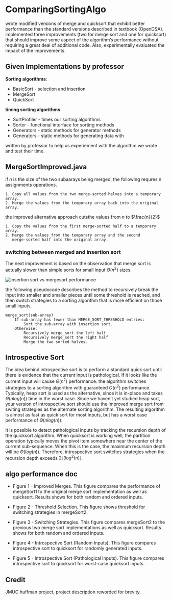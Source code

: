 # ComparingSortingAlgo

wrote modified versions of merge and quicksort that exhibit better performance than the standard versions described in textbook (OpenDSA). implemented three improvements (two for merge sort and one for quicksort) that should improve some aspect of the algorithm’s performance without requiring a great deal of additional code. Also, experimentally evaluated the impact of the improvements.

## Given Implementations by professor

**Sorting algorithms**: 
- BasicSort - selection and insertion
- MergeSort
- QuickSort

**timing sorting algorithms**

- SortProfiler - times our sorting algorithms
- Sorter - functional interface for sorting methods
- Generators - static methods for generator methods
- Generators - static methods for generating data with

written by professor to help us experiement with the algorithm we wrote and test their time.

## MergeSortImproved.java

if $n$ is the size of the two subaarays being merged, the following requres n assignments operations.
```
1. Copy all values from the two merge-sorted halves into a temporary array.
2. Merge the values from the temporary array back into the original array.
```

the improved alternative approach cutsthe values from $n$ to $\frac{n}{2}$
```
1. Copy the values from the first merge-sorted half to a temporary array.
2. Merge the values from the temporary array and the second
   merge-sorted half into the original array.
```
### switching between merged and insertion sort

The next improvement is based on the observation that merge sort is actually slower than simple  sorts for small input $\Theta(n^2)$ sizes.

![insertion sort vs mergesort performance](https://w3.cs.jmu.edu/buchhofp/class/cs240_s22/pas/pa3/sorting_files/timings.svg)

the following pseudocode describes the method to recursively break the input into smaller and smaller pieces until some threshold is reached, and then switch strategies to a sorting algorithm that is more efficient on those small inputs.

```
merge_sort(sub-array)
    If sub-array has fewer than MERGE_SORT_THRESHOLD entries:
        Sort the sub-array with insertion sort. 
    Otherwise: 
        Recursively merge_sort the left half
        Recursively merge_sort the right half
        Merge the two sorted halves.
```
## Introspective Sort

The idea behind introspective sort is to perform a standard quick sort until there is evidence that the current input is pathological. If it looks like the current input will cause $\Theta(n^2)$ performance. the algorithm switches strategies to a sorting algorithm with guaranteed $O(n^2)$ performance. Typically, heap sort is used as the alternative, since it is in-place and takes $\Theta(nlog(n))$ time in the worst case. Since we haven’t yet studied heap sort, your version of introspective sort should use the improved merge sort from switing strategies as the alternate sorting algorithm. The resulting algorithm is almost as fast as quick sort for most inputs, but has a worst case performance of $\Theta(nlog(n))$.

It is possible to detect pathological inputs by tracking the recursion depth of the quicksort algorithm. When quicksort is working well, the partition operation typically moves the pivot item somewhere near the center of the current sub-sequence. When this is the case, the maximum recursion depth will be $\Theta(log(n))$. Therefore, introspective sort switches strategies when the recursion depth exceeds $2\lfloor(log^2(n)\rfloor$.

## algo performance doc

 - Figure 1 - Improved Merges. This figure compares the performance of mergeSort1 to the original merge sort implementation as well as quicksort. Results shows for both random and ordered inputs.

 - Figure 2 - Threshold Selection. This figure shows threshold for switching strategies in mergeSort2.
 
 - Figure 3 - Switching Strategies. This figure compares mergeSort2 to the previous two merge sort implementations as well as quicksort. Results shows for both random and ordered inputs.

 - Figure 4 - Introspective Sort (Random Inputs). This figure compares introspective sort to quicksort for randomly generated inputs.

 - Figure 5 - Introspective Sort (Pathological Inputs). This figure compares introspective sort to quicksort for worst-case quicksort inputs.

## Credit
JMUC huffman project, project description reworded for brevity.

